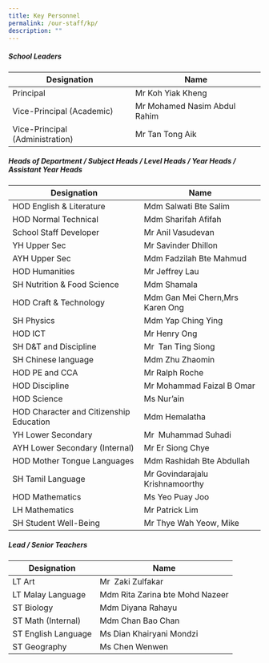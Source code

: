 ```yaml
---
title: Key Personnel
permalink: /our-staff/kp/
description: ""
---
```



##### School Leaders

| **Designation** | **Name**|
| -------- | -------- |
|Principal|Mr Koh Yiak Kheng|
|Vice-Principal (Academic)|Mr Mohamed Nasim Abdul Rahim|
|Vice-Principal (Administration)|Mr Tan Tong Aik|


##### Heads of Department / Subject Heads / Level Heads / Year Heads / Assistant Year Heads

| **Designation** | **Name**|
| -------- | -------- |
|HOD English & Literature|Mdm Salwati Bte Salim|
|HOD Normal Technical|Mdm Sharifah Afifah|
|School Staff Developer|Mr Anil Vasudevan|
|YH Upper Sec|Mr Savinder Dhillon|
|AYH Upper Sec|Mdm Fadzilah Bte Mahmud|
|HOD Humanities|Mr Jeffrey Lau|
|SH Nutrition & Food Science|Mdm Shamala|
|HOD Craft & Technology|Mdm Gan Mei Chern,Mrs Karen Ong|
|SH Physics|Mdm Yap Ching Ying|
|HOD ICT|Mr Henry Ong|
|SH D&T and Discipline|Mr  Tan Ting Siong|
|SH Chinese language|Mdm Zhu Zhaomin|
|HOD PE and CCA|Mr Ralph Roche|
|HOD Discipline|Mr Mohammad Faizal B Omar|
|HOD Science|Ms Nur’ain|
|HOD Character and Citizenship Education|Mdm Hemalatha|
|YH Lower Secondary|Mr  Muhammad Suhadi|
|AYH Lower Secondary (Internal)|Mr Er Siong Chye|
|HOD Mother Tongue Languages|Mdm Rashidah Bte Abdullah|
|SH Tamil Language|Mr Govindarajalu Krishnamoorthy|
|HOD Mathematics|Ms Yeo Puay Joo|
|LH Mathematics|Mr Patrick Lim|
|SH Student Well-Being|Mr Thye Wah Yeow, Mike|

##### Lead / Senior Teachers
| **Designation** | **Name**|
| -------- | -------- |
|LT Art|Mr  Zaki Zulfakar|
|LT Malay Language|Mdm Rita Zarina bte Mohd Nazeer|
|ST Biology|Mdm Diyana Rahayu|
|ST Math (Internal)|Mdm Chan Bao Chan|
|ST English Language|Ms Dian Khairyani Mondzi|
|ST Geography|Ms Chen Wenwen|
